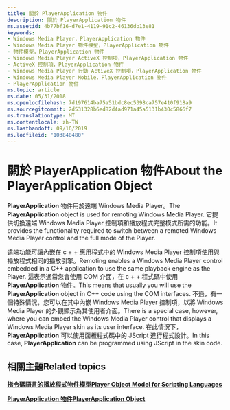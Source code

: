```yaml
---
title: 關於 PlayerApplication 物件
description: 關於 PlayerApplication 物件
ms.assetid: 4b77bf16-d7e1-4119-91c2-46136db13e81
keywords:
- Windows Media Player，PlayerApplication 物件
- Windows Media Player 物件模型，PlayerApplication 物件
- 物件模型，PlayerApplication 物件
- Windows Media Player ActiveX 控制項，PlayerApplication 物件
- ActiveX 控制項，PlayerApplication 物件
- Windows Media Player 行動 ActiveX 控制項，PlayerApplication 物件
- Windows Media Player Mobile，PlayerApplication 物件
- PlayerApplication 物件
ms.topic: article
ms.date: 05/31/2018
ms.openlocfilehash: 7d197614ba75a51bdc8ec5398ca757e410f918a9
ms.sourcegitcommit: 2d531328b6ed82d4ad971a45a5131b430c5866f7
ms.translationtype: MT
ms.contentlocale: zh-TW
ms.lasthandoff: 09/16/2019
ms.locfileid: "103840480"
---
```

# <a name="about-the-playerapplication-object"></a><span data-ttu-id="da375-111">關於 PlayerApplication 物件</span><span class="sxs-lookup"><span data-stu-id="da375-111">About the PlayerApplication Object</span></span>

<span data-ttu-id="da375-112">**PlayerApplication** 物件用於遠端 Windows Media Player。</span><span class="sxs-lookup"><span data-stu-id="da375-112">The **PlayerApplication** object is used for remoting Windows Media Player.</span></span> <span data-ttu-id="da375-113">它提供切換遠端 Windows Media Player 控制項和播放程式完整模式所需的功能。</span><span class="sxs-lookup"><span data-stu-id="da375-113">It provides the functionality required to switch between a remoted Windows Media Player control and the full mode of the Player.</span></span>

<span data-ttu-id="da375-114">遠端功能可讓內嵌在 c + + 應用程式中的 Windows Media Player 控制項使用與播放程式相同的播放引擎。</span><span class="sxs-lookup"><span data-stu-id="da375-114">Remoting enables a Windows Media Player control embedded in a C++ application to use the same playback engine as the Player.</span></span> <span data-ttu-id="da375-115">這表示通常您會使用 COM 介面，在 c + + 程式碼中使用 **PlayerApplication** 物件。</span><span class="sxs-lookup"><span data-stu-id="da375-115">This means that usually you will use the **PlayerApplication** object in C++ code using the COM interfaces.</span></span> <span data-ttu-id="da375-116">不過，有一個特殊情況，您可以在其中內嵌 Windows Media Player 控制項，以將 Windows Media Player 的外觀顯示為其使用者介面。</span><span class="sxs-lookup"><span data-stu-id="da375-116">There is a special case, however, where you can embed the Windows Media Player control that displays a Windows Media Player skin as its user interface.</span></span> <span data-ttu-id="da375-117">在此情況下， **PlayerApplication** 可以使用面板程式碼中的 JScript 進行程式設計。</span><span class="sxs-lookup"><span data-stu-id="da375-117">In this case, **PlayerApplication** can be programmed using JScript in the skin code.</span></span>

## <a name="related-topics"></a><span data-ttu-id="da375-118">相關主題</span><span class="sxs-lookup"><span data-stu-id="da375-118">Related topics</span></span>

<dl> <dt>

[<span data-ttu-id="da375-119">**指令碼語言的播放程式物件模型**</span><span class="sxs-lookup"><span data-stu-id="da375-119">**Player Object Model for Scripting Languages**</span></span>](player-object-model-for-scripting-languages.md)
</dt> <dt>

[<span data-ttu-id="da375-120">**PlayerApplication 物件**</span><span class="sxs-lookup"><span data-stu-id="da375-120">**PlayerApplication Object**</span></span>](playerapplication-object.md)
</dt> </dl>

 

 




